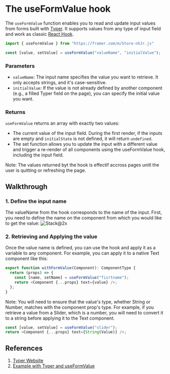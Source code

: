 # The useFormValue hook
The `useFormValue` function enables you to read and update input values from forms built with [Typer](https://typer.framer.wiki/). It supports values from any type of input field and work as classic [React Hook](https://legacy.reactjs.org/docs/hooks-intro.html).

```js
import { useFormValue } from "https://framer.com/m/Store-nhJr.js"

const [value, setValue] = useFormValue("valueName", "initialValue");
```

### Parameters

- `valueName`: The input name specifies the value you want to retrieve. It only accepts strings, and it's case-sensitive. 
- `initialValue`: If the value is not already defined by another component (e.g., a filled Typer field on the page), you can specify the initial value you want.   

### Returns

`useFormValue` returns an array with exactly two values:

- The current value of the input field. During the first render, if the inputs are empty and `initialState` is not defined, it will return `undefined`.
- The set function allows you to update the input with a different value and trigger a re-render of all components using the useFormValue hook, including the input field.

Note: The values returned byt the hook is effectif accross pages unitl the user is quitting or refreshing the page. 

## Walkthrough

### 1. Define the input name
The valueName from the hook corresponds to the name of the input. First, you need to define the name on the component from which you would like to get the value:
![Stack@2x](https://github.com/VictorienDotNet/Framer-Developer-Gems/assets/5654077/ce6c58f0-db74-4edc-b1aa-0c247146853d)

### 2. Retrieving and Applying the value

Once the value name is defined, you can use the hook and apply it as a variable to any component. For example, you can apply it to a native Text component like this:
```js
export function withFormValue(Component): ComponentType {
  return (props) => {
    const [name, setName] = useFormValue("fisrtname");
    return <Component {...props} text={value} />;
  };
}
```
Note: You will need to ensure that the value's type, whether String or Number, matches with the component prop's type. For example, if you retrieve a value from a Slider, which is a number, you will need to convert it to a string before applying it to the Text component.

```js
const [value, setValue] = useFormValue("slider");
return <Component {...props} text={String(Value)} />;
```

## References

1. [Typer Website](https://typer.framer.wiki/)
2. [Example with Typer and useFormValue](https://typer-useformvalue-hook.framer.website/)
